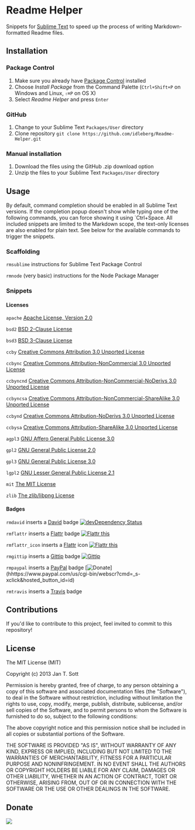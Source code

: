 # Readme Helper

Snippets for [Sublime Text](http://www.sublimetext.com/) to speed up the process of writing Markdown-formatted Readme files.

## Installation

### Package Control

1. Make sure you already have [Package Control](http://wbond.net/sublime_packages/package_control/) installed
2. Choose *Install Package* from the Command Palette (`Ctrl+Shift+P` on Windows and Linux, `⇧⌘P` on OS X)
3. Select *Readme Helper* and press `Enter`

### GitHub

1. Change to your Sublime Text `Packages/User` directory
2. Clone repository `git clone https://github.com/idleberg/Readme-Helper.git`

### Manual installation

1. Download the files using the GitHub .zip download option
2. Unzip the files to your Sublime Text `Packages/User` directory

## Usage

By default, command completion should be enabled in all Sublime Text versions. If the completion popup doesn't show while typing one of the following commands, you can force showing it using `Ctrl+Space. All included snippets are limited to the Markdown scope, the text-only licenses are also enabled for plain text. See below for the available commands to trigger the snippets.

### Scaffolding

`rmsublime`
instructions for Sublime Text Package Control

`rmnode`
(very basic) instructions for the Node Package Manager

### Snippets

#### Licenses

`apache`
[Apache License, Version 2.0](http://opensource.org/licenses/Apache-2.0)

`bsd2`
[BSD 2-Clause License](http://opensource.org/licenses/BSD-2-Clause)

`bsd3`
[BSD 3-Clause License](http://opensource.org/licenses/BSD-3-Clause)

`ccby`
[Creative Commons Attribution 3.0 Unported License](http://creativecommons.org/licenses/by/3.0/)

`ccbync`
[Creative Commons Attribution-NonCommercial 3.0 Unported License](http://creativecommons.org/licenses/by-nc/3.0/)

`ccbyncnd`
[Creative Commons Attribution-NonCommercial-NoDerivs 3.0 Unported License](http://creativecommons.org/licenses/by-nc-nd/3.0/)

`ccbyncsa`
[Creative Commons Attribution-NonCommercial-ShareAlike 3.0 Unported License](http://creativecommons.org/licenses/by-nc-sa/3.0/)

`ccbynd`
[Creative Commons Attribution-NoDerivs 3.0 Unported License](http://creativecommons.org/licenses/by-nd/3.0/)

`ccbysa`
[Creative Commons Attribution-ShareAlike 3.0 Unported License](http://creativecommons.org/licenses/by-sa/3.0/)

`agpl3`
[GNU Affero General Public License 3.0](http://opensource.org/licenses/AGPL-3.0)

`gpl2`
[GNU General Public License 2.0](http://opensource.org/licenses/GPL-2.0)

`gpl3`
[GNU General Public License 3.0](http://opensource.org/licenses/GPL-3.0)

`lgpl2`
[GNU Lesser General Public License 2.1](http://opensource.org/licenses/LGPL-2.1)

`mit`
[The MIT License](http://opensource.org/licenses/MIT)

`zlib`
[The zlib/libpng License](http://opensource.org/licenses/Zlib)

#### Badges

`rmdavid`
inserts a [David](https://david-dm.org/) badge
[![devDependency Status](https://david-dm.org/idleberg/Readme-Helper/dev-status.png)](https://david-dm.org/idleberg/Readme-Helper#info=devDependencies)

`rmflattr`
inserts a [Flattr](http://flattr.com) badge
[![Flattr this](https://api.flattr.com/button/flattr-badge-large.png)](https://flattr.com/submit/auto?user_id=idleberg&url=https://github.com/idleberg/repository)

`rmflattr_icon`
inserts a [Flattr](http://flattr.com) icon
[![Flattr this](https://flattr.com/_img/icons/flattr_logo_16.png)](https://flattr.com/submit/auto?user_id=idleberg&url=https://github.com/idleberg/repository)

`rmgittip`
inserts a [Gittip](http://gittip.com) badge
[![Gittip](https://raw.github.com/gittip/www.gittip.com/master/www/assets/gittip.png)](https://www.gittip.com/idleberg)

`rmpaypal`
inserts a [PayPal](http://paypal.com) badge
[![Donate](https://www.paypalobjects.com/WEBSCR-640-20110429-1/en_US/i/btn/btn_donate_SM.gif")](hhttps://www.paypal.com/us/cgi-bin/webscr?cmd=_s-xclick&hosted_button_id=id)

`rmtravis`
inserts a [Travis](http://travis-ci.org) badge

## Contributions

If you'd like to contribute to this project, feel invited to commit to this repository!

## License

The MIT License (MIT)

Copyright (c) 2013 Jan T. Sott

Permission is hereby granted, free of charge, to any person obtaining a copy
of this software and associated documentation files (the "Software"), to deal
in the Software without restriction, including without limitation the rights
to use, copy, modify, merge, publish, distribute, sublicense, and/or sell
copies of the Software, and to permit persons to whom the Software is
furnished to do so, subject to the following conditions:

The above copyright notice and this permission notice shall be included in
all copies or substantial portions of the Software.

THE SOFTWARE IS PROVIDED "AS IS", WITHOUT WARRANTY OF ANY KIND, EXPRESS OR
IMPLIED, INCLUDING BUT NOT LIMITED TO THE WARRANTIES OF MERCHANTABILITY,
FITNESS FOR A PARTICULAR PURPOSE AND NONINFRINGEMENT. IN NO EVENT SHALL THE
AUTHORS OR COPYRIGHT HOLDERS BE LIABLE FOR ANY CLAIM, DAMAGES OR OTHER
LIABILITY, WHETHER IN AN ACTION OF CONTRACT, TORT OR OTHERWISE, ARISING FROM,
OUT OF OR IN CONNECTION WITH THE SOFTWARE OR THE USE OR OTHER DEALINGS IN
THE SOFTWARE.

## Donate

[<img src="https://raw.github.com/balupton/flattr-buttons/master/badge-89x18.gif" />](https://flattr.com/submit/auto?user_id=idleberg&url=https://github.com/idleberg/Readme-Helper)